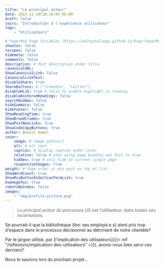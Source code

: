 ```yaml
---
title: "Le principal acteur"
date: 2022-12-10T16:18:04-05:00
draft: false
cours: "Introduction à l'expérience utilisateur"
tags: 
    - "Utilisateurs"

# PaperMod Page Variables (https://adityatelange.github.io/hugo-PaperMod/posts/papermod/papermod-variables/#page-variables)
showtoc: false
tocopen: false
hidemeta: false
comments: false
description: # Post description under title
canonicalURL: 
ShowCanonicalLink: false
CanonicalLinkText:
disableShare: true
ShareButtons: # ["linkedin", "twitter"]
disableHLJS: true # false to enable highlight.js loading
disableAnchoredHeadings: false
searchHidden: false
hideSummary: false
hideFooter: false
ShowReadingTime: true
ShowBreadCrumbs: true
ShowPostNavLinks: true
ShowCodeCopyButtons: true
author: Benoit Hamel
cover:
    image: # image path/url
    alt: # alt text
    caption: # display caption under cover
    relative: false # when using page bundles set this to true
    hidden: true # only hide on current single page
    responsiveImages: true
weight: # Page order or pin post on top of list
ShowWordCount: true
ShowRssButtonInSectionTermList: true
UseHugoToc: true
robotsNoIndex: false
images:
    - "img/profile-picture.png"
---
```


> *Le principal acteur du processus UX est l'utilisateur, dans toutes ses incarnations.*
<!--more-->

Se pourrait-il que la bibliothèque (lire: ses employé.e.s) aient pris trop d'espace
dans le processus décisionnel au détriment de notre clientèle?

Par le jargon utilisé, par [l'implication des utilisateurs]({{< ref "/reflexions/implication-des-utilisateurs" >}}),
avons-nous bien servi ces derniers?

Nous le saurons lors du prochain projet...